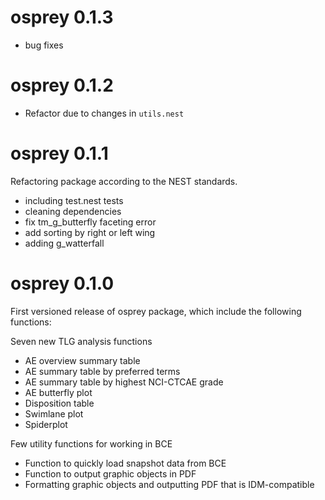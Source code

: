 # osprey 0.1.3
* bug fixes

# osprey 0.1.2
- Refactor due to changes in `utils.nest`

# osprey 0.1.1
Refactoring package according to the NEST standards.

- including test.nest tests
- cleaning dependencies
- fix tm_g_butterfly faceting error
- add sorting by right or left wing
- adding g_watterfall

# osprey 0.1.0

First versioned release of osprey package, which include the following functions:

Seven new TLG analysis functions
- AE overview summary table
- AE summary table by preferred terms
- AE summary table by highest NCI-CTCAE grade
- AE butterfly plot
- Disposition table
- Swimlane plot
- Spiderplot

Few utility functions for working in BCE
- Function to quickly load snapshot data from BCE
- Function to output graphic objects in PDF
- Formatting graphic objects and outputting PDF that is IDM-compatible

